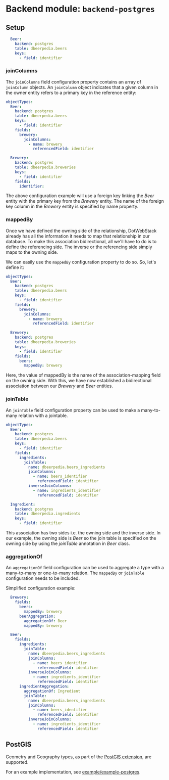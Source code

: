 # Backend module: `backend-postgres`

## Setup

```yaml
  Beer:
    backend: postgres
    table: dbeerpedia.beers
    keys:
      - field: identifier
```

### joinColumns

The `joinColumns` field configuration property contains an array of `joinColumn` objects. An `joinColumn` object
indicates that a given column in the owner entity refers to a primary key in the reference entity:

```yaml
objectTypes:
  Beer:
    backend: postgres
    table: dbeerpedia.beers
    keys:
      - field: identifier
    fields:
      brewery:
        joinColumns:
          - name: brewery
            referencedField: identifier

  Brewery:
    backend: postgres
    table: dbeerpedia.breweries
    keys:
      - field: identifier
    fields:
      identifier:    
```

The above configuration example will use a foreign key linking the *Beer* entity with the primary key from the *Brewery*
entity. The name of the foreign key column in the *Brewery* entity is specified by name property.

### mappedBy

Once we have defined the owning side of the relationship, DotWebStack already has all the information it needs to map
that relationship in our database. To make this association bidirectional, all we'll have to do is to define the
referencing side. The inverse or the referencing side simply maps to the owning side.

We can easily use the `mappedBy` configuration property to do so. So, let's define it:

```yaml
objectTypes:
  Beer:
    backend: postgres
    table: dbeerpedia.beers
    keys:
      - field: identifier
    fields:
      brewery:
        joinColumns:
          - name: brewery
            referencedField: identifier

  Brewery:
    backend: postgres
    table: dbeerpedia.breweries
    keys:
      - field: identifier
    fields:
      beers:
        mappedBy: brewery
```

Here, the value of mappedBy is the name of the association-mapping field on the owning side. With this, we have now
established a bidirectional association between our *Brewery* and *Beer* entities.

### joinTable

An `joinTable` field configuration property can be used to make a many-to-many relation with a jointable.

```yaml
objectTypes:
  Beer:
    backend: postgres
    table: dbeerpedia.beers
    keys:
      - field: identifier
    fields:
      ingredients:
        joinTable:
          name: dbeerpedia.beers_ingredients
          joinColumns:
            - name: beers_identifier
              referencedField: identifier
          inverseJoinColumns:
            - name: ingredients_identifier
              referencedField: identifier

  Ingredient:
    backend: postgres
    table: dbeerpedia.ingredients
    keys:
      - field: identifier
```

This association has two sides i.e. the owning side and the inverse side. In our example, the owning side is *Beer* so
the join table is specified on the owning side by using the *joinTable* annotation in *Beer* class.

### aggregationOf

An `aggregationOf` field configuration can be used to aggregate a type with a many-to-many or one-to-many relation.
The `mappedBy` or `joinTable` configuration needs to be included.

Simplified configuration example:

```yaml
  Brewery:
    fields:
      beers:
        mappedBy: brewery
      beerAggregation:
        aggregationOf: Beer
        mappedBy: brewery

  Beer:
    fields:
      ingredients:
        joinTable:
          name: dbeerpedia.beers_ingredients
          joinColumns:
            - name: beers_identifier
              referencedField: identifier
          inverseJoinColumns:
            - name: ingredients_identifier
              referencedField: identifier
      ingredientAggregation:
        aggregationOf: Ingredient
        joinTable:
          name: dbeerpedia.beers_ingredients
          joinColumns:
            - name: beers_identifier
              referencedField: identifier
          inverseJoinColumns:
            - name: ingredients_identifier
              referencedField: identifier
```

## PostGIS

Geometry and Geography types, as part of the [PostGIS extension](https://postgis.net), are supported.

For an example implementation,
see [example/example-postgres](https://github.com/dotwebstack/dotwebstack-framework/tree/v0.3/example/example-postgres).
